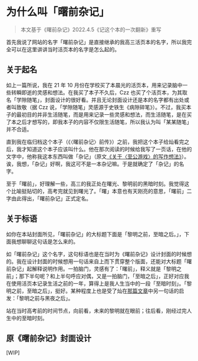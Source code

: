# 为什么叫「曙前杂记」

> 本文基于《曙前杂记》2022.4.5《记这个本的一次翻新》重写

首先我说了网站的名字「曙前杂记」是直接继承的我高三活页本的名字，所以我完全可以在这里讲讲当时活页本的名字是怎么起的。

## 关于起名

如上一篇所说，我在 21 年 10 月份在学校买了本晨光的活页本，用来记录脑中一些转瞬即逝的灵感和想法。在我买了本子不久后，Czz 也买了个活页本，为其取名「学隙随笔」，封面设计的很好看。并且无论封面设计还是本的名字都有出处或者叫致敬（据 Czz 说，「学隙随笔」灵感源于史铁生《病隙碎笔》）。不过，我买本子的最初目的并非生活随笔，而是用来记录一些灵感和想法，而生活随笔，是在买了本之后才想写的，即我本子的内容不仅限生活随笔，所以我认为叫「某某随笔」并不合适。

直到我在临归档这个本子（《〈曙前杂记〉前传》）之前，我把这个本子给灿看完之后，我才知道这个本子应该叫什么。他在那次阅读的时候给我写了一页话，在他的文字中，他称我这本东西叫做「杂记」（原文[《关于〈至公游戏〉的写作想法》](/friends/mmc-about-fire-game)）。诶，我想，「杂记」好啊，我这可不是一本杂记嘛。于是就确定了「杂记」的名字。

至于「曙前」，好理解一些，高三的我正处在曙光、黎明前的黑暗时刻。我觉得这个比喻挺贴切的，高考完就见到曙光了。「曙」本意也有天刚亮的意思，「曙前」二字由此得出，「曙前杂记」正式定名。

## 关于标语

如你在本站封面所见，「曙前杂记」的大标题下面是「黎明之前，至暗之后。」，下面我想聊聊这句话是怎么来的。

如「曙前杂记」这个名字，这句标语也是在当时为《曙前杂记》设计封面的时候想的。我在设计封面的时候想用一句话来自上而下贯穿整个版面，还能对大标题「曙前杂记」起解释说明作用。一拍脑门，灵感有了：「曙前」，释义就是「黎明之前」；那下半句呢？和上半句呼应对偶，又是一拍脑门，「至暗之后」，正好对应我在使用活页本记录生活之前的一年，算得上是我人生当中的一段「至暗时刻」。「黎明之前，至暗之后」，挺好。某种程度上也是受了灿在[那篇文章](/friends/mmc-fire-game)中另一句话的启发：「黎明之前与黑夜之后」。

站在当时高考前的时间节点，向前看，未来的黎明就在眼前；往后看，刚经过完人生中的至暗时刻。

## 原《曙前杂记》封面设计

[WIP]
